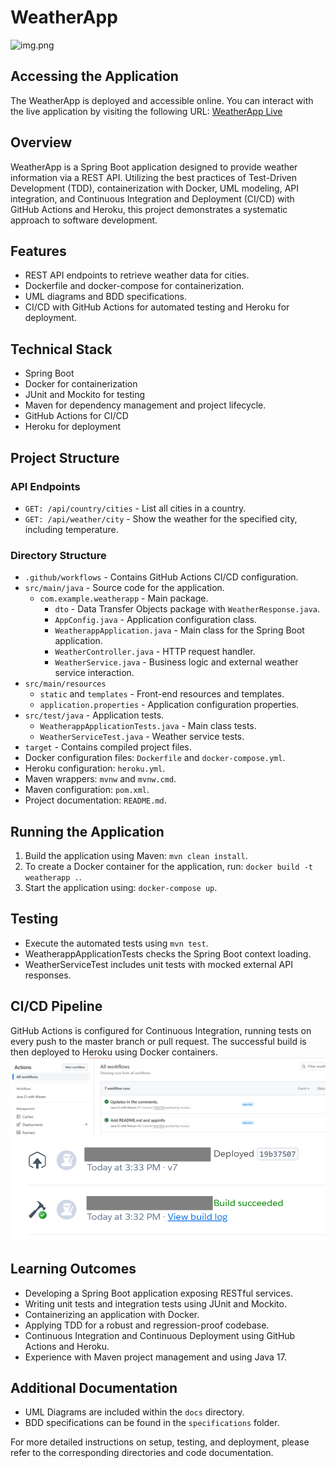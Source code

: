 # WeatherApp
![img.png](img.png)
## Accessing the Application
The WeatherApp is deployed and accessible online. You can interact with the live application by visiting the following URL:
[WeatherApp Live](https://sleepy-shelf-48977-40fe135f3481.herokuapp.com/weather)

## Overview
WeatherApp is a Spring Boot application designed to provide weather information via a REST API. Utilizing the best practices of Test-Driven Development (TDD), containerization with Docker, UML modeling, API integration, and Continuous Integration and Deployment (CI/CD) with GitHub Actions and Heroku, this project demonstrates a systematic approach to software development.

## Features
- REST API endpoints to retrieve weather data for cities.
- Dockerfile and docker-compose for containerization.
- UML diagrams and BDD specifications.
- CI/CD with GitHub Actions for automated testing and Heroku for deployment.

## Technical Stack
- Spring Boot
- Docker for containerization
- JUnit and Mockito for testing
- Maven for dependency management and project lifecycle.
- GitHub Actions for CI/CD
- Heroku for deployment

## Project Structure

### API Endpoints
- `GET: /api/country/cities` - List all cities in a country.
- `GET: /api/weather/city` - Show the weather for the specified city, including temperature.

### Directory Structure
- `.github/workflows` - Contains GitHub Actions CI/CD configuration.
- `src/main/java` - Source code for the application.
    - `com.example.weatherapp` - Main package.
        - `dto` - Data Transfer Objects package with `WeatherResponse.java`.
        - `AppConfig.java` - Application configuration class.
        - `WeatherappApplication.java` - Main class for the Spring Boot application.
        - `WeatherController.java` - HTTP request handler.
        - `WeatherService.java` - Business logic and external weather service interaction.
- `src/main/resources`
    - `static` and `templates` - Front-end resources and templates.
    - `application.properties` - Application configuration properties.
- `src/test/java` - Application tests.
    - `WeatherappApplicationTests.java` - Main class tests.
    - `WeatherServiceTest.java` - Weather service tests.
- `target` - Contains compiled project files.
- Docker configuration files: `Dockerfile` and `docker-compose.yml`.
- Heroku configuration: `heroku.yml`.
- Maven wrappers: `mvnw` and `mvnw.cmd`.
- Maven configuration: `pom.xml`.
- Project documentation: `README.md`.

## Running the Application
1. Build the application using Maven: `mvn clean install`.
2. To create a Docker container for the application, run: `docker build -t weatherapp .`.
3. Start the application using: `docker-compose up`.

## Testing
- Execute the automated tests using `mvn test`.
- WeatherappApplicationTests checks the Spring Boot context loading.
- WeatherServiceTest includes unit tests with mocked external API responses.

## CI/CD Pipeline
GitHub Actions is configured for Continuous Integration, running tests on every push to the master branch or pull request. The successful build is then deployed to Heroku using Docker containers.
![img_1.png](img_1.png)
![img_2.png](img_2.png)
## Learning Outcomes
- Developing a Spring Boot application exposing RESTful services.
- Writing unit tests and integration tests using JUnit and Mockito.
- Containerizing an application with Docker.
- Applying TDD for a robust and regression-proof codebase.
- Continuous Integration and Continuous Deployment using GitHub Actions and Heroku.
- Experience with Maven project management and using Java 17.

## Additional Documentation
- UML Diagrams are included within the `docs` directory.
- BDD specifications can be found in the `specifications` folder.

For more detailed instructions on setup, testing, and deployment, please refer to the corresponding directories and code documentation.
